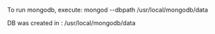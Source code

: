 To run mongodb, execute:
mongod --dbpath /usr/local/mongodb/data

DB was created in : /usr/local/mongodb/data
